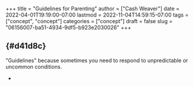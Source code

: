 +++
title = "Guidelines for Parenting"
author = ["Cash Weaver"]
date = 2022-04-01T19:19:00-07:00
lastmod = 2022-11-04T14:59:15-07:00
tags = ["concept", "concept"]
categories = ["concept"]
draft = false
slug = "06156007-ba51-4934-9df5-b923e2030026"
+++

##  {#d41d8c}

"Guidelines" because sometimes you need to respond to unpredictable or uncommon conditions.

-

